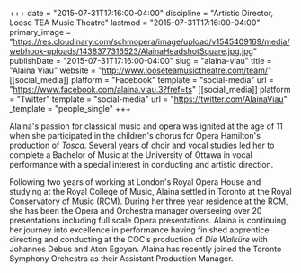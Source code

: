 +++
date = "2015-07-31T17:16:00-04:00"
discipline = "Artistic Director, Loose TEA Music Theatre"
lastmod = "2015-07-31T17:16:00-04:00"
primary_image = "https://res.cloudinary.com/schmopera/image/upload/v1545409169/media/webhook-uploads/1438377316523/AlainaHeadshotSquare.jpg.jpg"
publishDate = "2015-07-31T17:16:00-04:00"
slug = "alaina-viau"
title = "Alaina Viau"
website = "http://www.looseteamusictheatre.com/team/"
[[social_media]]
platform = "Facebook"
template = "social-media"
url = "https://www.facebook.com/alaina.viau.3?fref=ts"
[[social_media]]
platform = "Twitter"
template = "social-media"
url = "https://twitter.com/AlainaViau"
_template = "people_single"
+++

Alaina's passion for classical music and opera was ignited at the age of 11 when she participated in the children's chorus for Opera Hamilton's production of *Tosca*. Several years of choir and vocal studies led her to complete a Bachelor of Music at the University of Ottawa in vocal performance with a special interest in conducting and artistic direction.

Following two years of working at London's Royal Opera House and studying at the Royal College of Music, Alaina settled in Toronto at the Royal Conservatory of Music (RCM). During her three year residence at the RCM, she has been the Opera and Orchestra manager overseeing over 20 presentations including full scale Opera presentations.
Alaina is continuing her journey into excellence in performance having finished apprentice directing and conducting at the COC’s production of *Die Walküre* with Johannes Debus and Aton Egoyan. Alaina has recently joined the Toronto Symphony Orchestra as their Assistant Production Manager.
